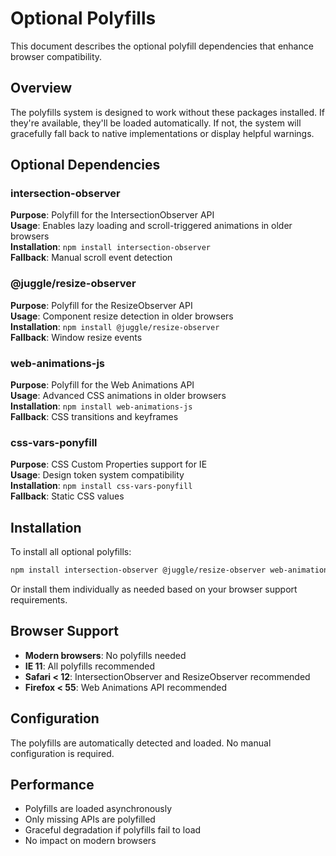 # Optional Polyfills

This document describes the optional polyfill dependencies that enhance browser compatibility.

## Overview

The polyfills system is designed to work without these packages installed. If they're available, they'll be loaded automatically. If not, the system will gracefully fall back to native implementations or display helpful warnings.

## Optional Dependencies

### intersection-observer
**Purpose**: Polyfill for the IntersectionObserver API  
**Usage**: Enables lazy loading and scroll-triggered animations in older browsers  
**Installation**: `npm install intersection-observer`  
**Fallback**: Manual scroll event detection

### @juggle/resize-observer
**Purpose**: Polyfill for the ResizeObserver API  
**Usage**: Component resize detection in older browsers  
**Installation**: `npm install @juggle/resize-observer`  
**Fallback**: Window resize events

### web-animations-js
**Purpose**: Polyfill for the Web Animations API  
**Usage**: Advanced CSS animations in older browsers  
**Installation**: `npm install web-animations-js`  
**Fallback**: CSS transitions and keyframes

### css-vars-ponyfill
**Purpose**: CSS Custom Properties support for IE  
**Usage**: Design token system compatibility  
**Installation**: `npm install css-vars-ponyfill`  
**Fallback**: Static CSS values

## Installation

To install all optional polyfills:

```bash
npm install intersection-observer @juggle/resize-observer web-animations-js css-vars-ponyfill
```

Or install them individually as needed based on your browser support requirements.

## Browser Support

- **Modern browsers**: No polyfills needed
- **IE 11**: All polyfills recommended
- **Safari < 12**: IntersectionObserver and ResizeObserver recommended
- **Firefox < 55**: Web Animations API recommended

## Configuration

The polyfills are automatically detected and loaded. No manual configuration is required.

## Performance

- Polyfills are loaded asynchronously
- Only missing APIs are polyfilled
- Graceful degradation if polyfills fail to load
- No impact on modern browsers
